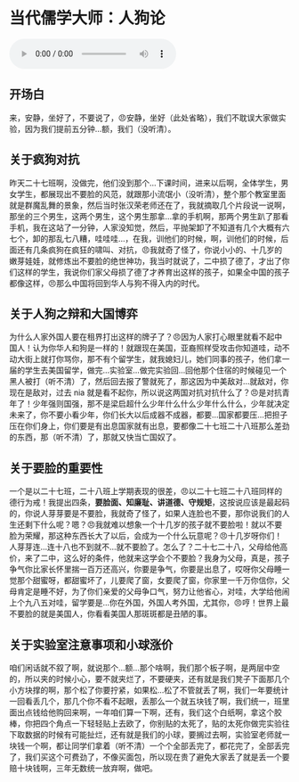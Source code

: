 # 当代儒学大师：人狗论

<audio controls>
    <source :src="$withBase('/audios/当代儒学大师：人狗论.m4a')">
</audio>

## 开场白

来，安静，坐好了，不要说了，😠安静，坐好（此处省略），我们不耽误大家做实验，因为我们提前五分钟…额，我们（没听清）。

## 关于疯狗对抗

昨天二十七班啊，没做完，他们没到那个…下课时间，进来以后啊，全体学生，男女学生，都展现出不要脸的风范，就跟那小流氓小（没听清），整个那个教室里面就是群魔乱舞的景象，然后当时张汉荣老师还在了，我就摘取几个片段说一说啊，那坐的三个男生，这两个男生，这个男生那拿…拿的手机啊，那两个男生趴了那看手机，我在这站了一分钟，人家没知觉，然后，平抛架卸了不知道有几个大概有六七个，卸的那乱七八糟，哇哇哇…，在我，训他们的时候，啊，训他们的时候，后面还有几条疯狗在疯狂的啸叫、对抗，😠我就奇了怪了，你说小小的、十几岁的嫩芽娃娃，就修炼出不要脸的绝世神功，我当时就说了，二中损了德了，才出了你们这样的学生，我说你们家父母损了德了才养育出这样的孩子，如果全中国的孩子都像这样，😠那么中国将回到华人与狗不得入内的时代。

##  关于人狗之辩和大国博弈

为什么人家外国人要在租界打出这样的牌子了？😠因为人家打心眼里就看不起中国人！认为你华人和狗是一样的！就跟现在美国，亚裔照样受攻击你知道哇，动不动大街上就打你骂你，那不有个留学生，就我媳妇儿，她们同事的孩子，他们拿一届的学生去美国留学，做完…实验室…做完实验回…回他那个住宿的时候碰见一个黑人被打（听不清）了，然后回去报了警就死了，那这因为中美敌对…就敌对，你现在是敌对，过去 nia 就是看不起你，所以说这两国对抗对抗什么了？😠是对抗青年了！少年强则国强，那不是梁启超什么少年什么什么少年什么什么，少年就决定未来了，你不要小看少年，你们长大以后成器不成器，都要…国家都要压…把担子压在你们身上，你们要是有出息国家就有出息，要都像二十七班二十八班那么差劲的东西，那（听不清）了，那就又快当亡国奴了。

## 关于要脸的重要性

一个是以二十七班，二十八班上学期表现的很差，😠以二十七班二十八班同样的德行为戒！我提出四条，**要脸面、知廉耻、讲道德、守规矩**，这按说应该是最起码的，你说人芽芽要是不要脸，我就奇了怪了，如果人连脸也不要，那你说我们的人生还剩下什么呢？嗯？😠我就难以想象一个十几岁的孩子就不要脸啦！就以不要脸为荣耀，那这种东西长大了以后，会成为一个什么玩意呢？😠十几岁呀你们！人芽芽连…连十八也不到就不…就不要脸了。怎么了？二十七二十八，父母给他高价，来了二中，这么好的条件，他就来这学会个不要脸？我身为父母，真是，孩子争气你比家长怀里揣一百万还高兴，你要是争气，你要是出息了，哎呀你父母睡一觉那个甜蜜呀，都甜蜜坏了，儿要爬了窗，女要爬了窗，你家里一千万你信你，父母肯定是睡不好，为了你们亲爱的父母争口气，努力让他省心，对哇，大学给他闹上个九八五对哇，留学要是…你在外国，外国人考外国，尤其你，😠哼！世界上最不要脸的就是美国人，你看看美国人那斑斑都是丑陋的事。

## 关于实验室注意事项和小球涨价

咱们闲话就不叙了啊，就说那个…额…那个啥啊，我们那个板子啊，是两层中空的，所以夹的时候小心，要不就夹烂了，不要硬夹，还有就是我们凳子下面那几个小方块撑的啊，那个松了你要拧紧，如果松…松了不管就丢了啊，我们一年要统计一回看丢几个，那几个你不看不起眼，丢那么一个就五块钱了啊，我们统一，班里面出点钱给他购回来啊，一年咱们算一下啊，还有，我们这个白纸啊，拿这个胶棒，你把四个角点一下轻轻贴上去欧了，你别贴的太死了，贴的太死你做完实验往下取数据的时候有可能扯烂，还有就是我们的小球，要搁过去啊，实验室老师就一块钱一个啊，都让同学们拿着（听不清）一个个全部丢完了，都花完了，全部丢完了，我们买这个可费劲了，不像买面包，所以现在贵了避免大家丢了就是丢一个要赔十块钱啊，三年无数统一放弃啊，做吧。